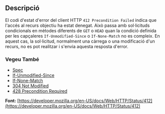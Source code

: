 ## Descripció

El codi d'estat d'error del client HTTP `412 Precondition Failed` indica que l'accés al recurs objectiu ha estat denegat. Això passa amb sol·licituds condicionals en mètodes diferents de `GET` o `HEAD` quan la condició definida per les capçaleres `If-Unmodified-Since` o `If-None-Match` no es compleix. En aquest cas, la sol·licitud, normalment una càrrega o una modificació d'un recurs, no es pot realitzar i s'envia aquesta resposta d'error.

### Vegeu També

- [Spec](https://www.rfc-editor.org/rfc/rfc9110#status.412)
- [If-Unmodified-Since](https://developer.mozilla.org/en-US/docs/Web/HTTP/Headers/If-Unmodified-Since)
- [If-None-Match](https://developer.mozilla.org/en-US/docs/Web/HTTP/Headers/If-None-Match)
- [304 Not Modified](https://http.cat/status/304)
- [428 Precondition Required](https://http.cat/status/428)

**Font:** [https://developer.mozilla.org/en-US/docs/Web/HTTP/Status/412](https://developer.mozilla.org/en-US/docs/Web/HTTP/Status/412)
